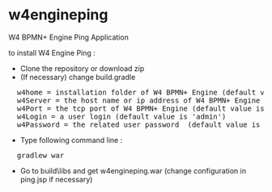 # w4engineping
W4 BPMN+ Engine Ping Application

to install W4 Engine Ping : 
* Clone the repository or download zip
* (If necessary) change build.gradle 
<pre>
  w4home = installation folder of W4 BPMN+ Engine (default value is 'c:/w4/bpmnplus')
  w4Server = the host name or ip address of W4 BPMN+ Engine (default value is 'localhost')
  w4Port = the tcp port of W4 BPMN+ Engine (default value is '7707')
  w4Login = a user login (default value is 'admin')
  w4Password = the related user password  (default value is 'admin')
</pre>
* Type following command line : 
<pre>
  gradlew war
</pre>
* Go to build\libs and get w4engineping.war (change configuration in ping.jsp if necessary)

